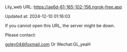 Lily_web URL: https://ae6d-61-165-102-156.ngrok-free.app

Updated at: 2024-12-10 01:16:03

If you cannot open this URL, the server might be down.

Please contact: 

goley04@foxmail.com Or Wechat:GL_yeaH